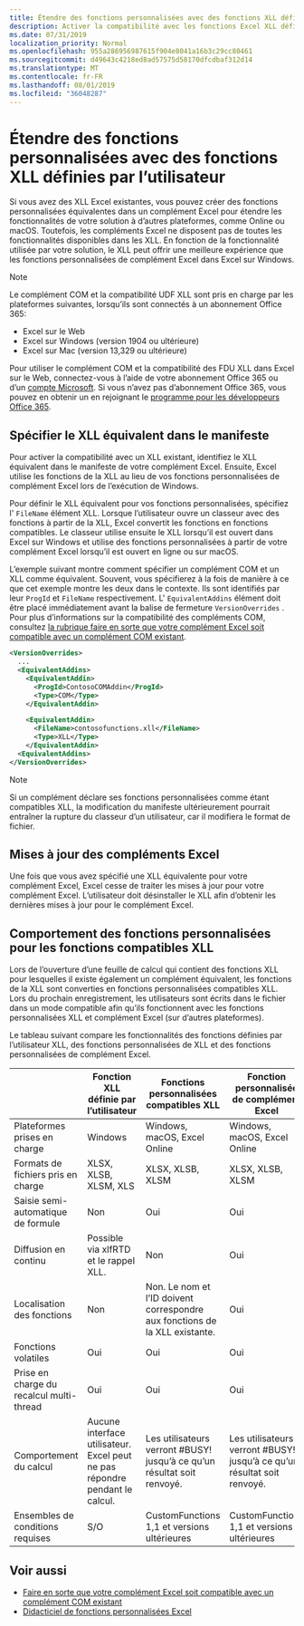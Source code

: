 ```yaml
---
title: Étendre des fonctions personnalisées avec des fonctions XLL définies par l’utilisateur
description: Activer la compatibilité avec les fonctions Excel XLL définies par l’utilisateur qui offrent une fonctionnalité équivalente à vos fonctions personnalisées
ms.date: 07/31/2019
localization_priority: Normal
ms.openlocfilehash: 955a286956987615f904e8041a16b3c29cc80461
ms.sourcegitcommit: d49643c4218ed8ad57575d58170dfcdbaf312d14
ms.translationtype: MT
ms.contentlocale: fr-FR
ms.lasthandoff: 08/01/2019
ms.locfileid: "36048287"
---
```

# <a name="extend-custom-functions-with-xll-user-defined-functions"></a>Étendre des fonctions personnalisées avec des fonctions XLL définies par l’utilisateur

Si vous avez des XLL Excel existantes, vous pouvez créer des fonctions personnalisées équivalentes dans un complément Excel pour étendre les fonctionnalités de votre solution à d’autres plateformes, comme Online ou macOS. Toutefois, les compléments Excel ne disposent pas de toutes les fonctionnalités disponibles dans les XLL. En fonction de la fonctionnalité utilisée par votre solution, le XLL peut offrir une meilleure expérience que les fonctions personnalisées de complément Excel dans Excel sur Windows.

> [!NOTE]
> Le complément COM et la compatibilité UDF XLL sont pris en charge par les plateformes suivantes, lorsqu’ils sont connectés à un abonnement Office 365:
> - Excel sur le Web
> - Excel sur Windows (version 1904 ou ultérieure)
> - Excel sur Mac (version 13,329 ou ultérieure)
> 
> Pour utiliser le complément COM et la compatibilité des FDU XLL dans Excel sur le Web, connectez-vous à l’aide de votre abonnement Office 365 ou d’un [compte Microsoft](https://account.microsoft.com/account). Si vous n’avez pas d’abonnement Office 365, vous pouvez en obtenir un en rejoignant le [programme pour les développeurs Office 365](https://developer.microsoft.com/office/dev-program).

## <a name="specify-equivalent-xll-in-the-manifest"></a>Spécifier le XLL équivalent dans le manifeste

Pour activer la compatibilité avec un XLL existant, identifiez le XLL équivalent dans le manifeste de votre complément Excel. Ensuite, Excel utilise les fonctions de la XLL au lieu de vos fonctions personnalisées de complément Excel lors de l’exécution de Windows.

Pour définir le XLL équivalent pour vos fonctions personnalisées, spécifiez l' `FileName` élément XLL. Lorsque l’utilisateur ouvre un classeur avec des fonctions à partir de la XLL, Excel convertit les fonctions en fonctions compatibles. Le classeur utilise ensuite le XLL lorsqu’il est ouvert dans Excel sur Windows et utilise des fonctions personnalisées à partir de votre complément Excel lorsqu’il est ouvert en ligne ou sur macOS.

L’exemple suivant montre comment spécifier un complément COM et un XLL comme équivalent. Souvent, vous spécifierez à la fois de manière à ce que cet exemple montre les deux dans le contexte. Ils sont identifiés par leur `ProgId` et `FileName` respectivement. L' `EquivalentAddins` élément doit être placé immédiatement avant la balise de fermeture `VersionOverrides` . Pour plus d’informations sur la compatibilité des compléments COM, consultez [la rubrique faire en sorte que votre complément Excel soit compatible avec un complément COM existant](../develop/make-office-add-in-compatible-with-existing-com-add-in.md).

```xml
<VersionOverrides>
  ...
  <EquivalentAddins>
    <EquivalentAddin>
      <ProgId>ContosoCOMAddin</ProgId>
      <Type>COM</Type>
    </EquivalentAddin>

    <EquivalentAddin>
      <FileName>contosofunctions.xll</FileName>
      <Type>XLL</Type>
    </EquivalentAddin>
  <EquivalentAddins>
</VersionOverrides>
```

> [!NOTE]
> Si un complément déclare ses fonctions personnalisées comme étant compatibles XLL, la modification du manifeste ultérieurement pourrait entraîner la rupture du classeur d’un utilisateur, car il modifiera le format de fichier.

## <a name="excel-add-in-updates"></a>Mises à jour des compléments Excel

Une fois que vous avez spécifié une XLL équivalente pour votre complément Excel, Excel cesse de traiter les mises à jour pour votre complément Excel. L’utilisateur doit désinstaller le XLL afin d’obtenir les dernières mises à jour pour le complément Excel.

## <a name="custom-function-behavior-for-xll-compatible-functions"></a>Comportement des fonctions personnalisées pour les fonctions compatibles XLL

Lors de l’ouverture d’une feuille de calcul qui contient des fonctions XLL pour lesquelles il existe également un complément équivalent, les fonctions de la XLL sont converties en fonctions personnalisées compatibles XLL. Lors du prochain enregistrement, les utilisateurs sont écrits dans le fichier dans un mode compatible afin qu’ils fonctionnent avec les fonctions personnalisées XLL et complément Excel (sur d’autres plateformes).

Le tableau suivant compare les fonctionnalités des fonctions définies par l’utilisateur XLL, des fonctions personnalisées de XLL et des fonctions personnalisées de complément Excel.

|         |Fonction XLL définie par l’utilisateur |Fonctions personnalisées compatibles XLL |Fonction personnalisée de complément Excel |
|---------|---------|---------|---------|
| Plateformes prises en charge | Windows | Windows, macOS, Excel Online | Windows, macOS, Excel Online |
| Formats de fichiers pris en charge | XLSX, XLSB, XLSM, XLS | XLSX, XLSB, XLSM | XLSX, XLSB, XLSM |
| Saisie semi-automatique de formule | Non | Oui | Oui |
| Diffusion en continu | Possible via xlfRTD et le rappel XLL. | Non | Oui |
| Localisation des fonctions | Non | Non. Le nom et l’ID doivent correspondre aux fonctions de la XLL existante. | Oui |
| Fonctions volatiles | Oui | Oui | Oui |
| Prise en charge du recalcul multi-thread | Oui | Oui | Oui |
| Comportement du calcul | Aucune interface utilisateur. Excel peut ne pas répondre pendant le calcul. | Les utilisateurs verront #BUSY! jusqu’à ce qu’un résultat soit renvoyé. | Les utilisateurs verront #BUSY! jusqu’à ce qu’un résultat soit renvoyé. |
| Ensembles de conditions requises | S/O | CustomFunctions 1,1 et versions ultérieures | CustomFunctions 1,1 et versions ultérieures |

## <a name="see-also"></a>Voir aussi

- [Faire en sorte que votre complément Excel soit compatible avec un complément COM existant](../develop/make-office-add-in-compatible-with-existing-com-add-in.md)
- [Didacticiel de fonctions personnalisées Excel](../tutorials/excel-tutorial-create-custom-functions.md)
